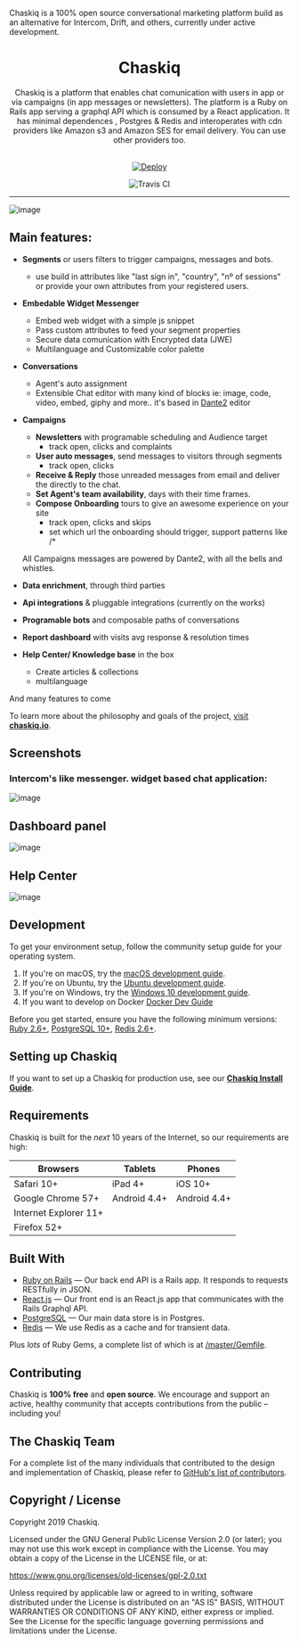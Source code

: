
Chaskiq is a 100% open source conversational marketing platform build as an alternative for Intercom, Drift, and others, currently under active development.

<div align="center">
  <h1> Chaskiq</h1>
  Chaskiq is a platform that enables chat comunication with users in app or via campaigns (in app messages or newsletters). The platform is a Ruby on Rails app serving a graphql API which is consumed by a React application.
  It has minimal dependences , Postgres & Redis and interoperates with cdn providers like Amazon s3 and Amazon SES for email delivery. You can use other providers too.
  <br/>
</div>

<br/>

<p align="center">
  <a href="https://heroku.com/deploy?template=https://github.com/chaskiq/chaskiq/tree/master" alt="Deploy to Heroku">
     <img alt="Deploy" src="https://www.herokucdn.com/deploy/button.svg"/>
  </a>
</p>

<p align="center">
  <!--<img alt="Chaskiq CI Status" src="https://github.com/chaskiq/chaskiq/workflows/CI/badge.svg"/>-->
  <img alt="Travis CI" src="https://travis-ci.org/chaskiq/chaskiq.svg?branch=master"/>
</p>


----

![image](https://user-images.githubusercontent.com/11976/71675959-c6e00500-2d5d-11ea-83cf-8cd5cf5cbd89.png)

## Main features:

- **Segments** or users filters to trigger campaigns, messages and bots.
  - use build in attributes like "last sign in", "country", "nº of sessions" or provide your own attributes from your registered users.
- **Embedable Widget Messenger**
  - Embed web widget with a simple js snippet
  - Pass custom attributes to feed your segment properties
  - Secure data comunication with Encrypted data (JWE)
  - Multilanguage and Customizable color palette
- **Conversations**
  - Agent's auto assignment
  - Extensible Chat editor with many kind of blocks ie: image, code, video, embed, giphy and more.. it's based in <a href="https://github.com/michelson/Dante2">Dante2</a> editor
- **Campaigns**
  - **Newsletters** with programable scheduling and Audience target
    - track open, clicks and complaints
  - **User auto messages**, send messages to visitors through 
  segments
    - track open, clicks
  - **Receive & Reply** those unreaded messages from email and deliver the directly to the chat.
  - **Set Agent's team availability**, days with their time frames.
  - **Compose Onboarding** tours to give an awesome experience on your site
    - track open, clicks and skips
    - set which url the onboarding should trigger, support patterns like /*

  All Campaigns messages are powered by Dante2, with all the bells and whistles.
 

- **Data enrichment**, through third parties
- **Api integrations** & pluggable integrations (currently on the works)
- **Programable bots** and composable paths of conversations
- **Report dashboard** with visits avg response & resolution times
- **Help Center/ Knowledge base** in the box
  - Create articles & collections
  - multilanguage

And many features to come

To learn more about the philosophy and goals of the project, [visit **chaskiq.io**](https://www.chaskiq.io).

## Screenshots

### Intercom's like messenger. widget based chat application:

![image](https://user-images.githubusercontent.com/11976/71646953-88026e80-2ccd-11ea-8a3f-6a80c0098dff.png)

## Dashboard panel

![image](https://user-images.githubusercontent.com/11976/71302992-3682e700-2391-11ea-9920-21617d9bd574.png)

## Help Center
![image](https://user-images.githubusercontent.com/11976/71303031-d80a3880-2391-11ea-9798-34cc7e81e9d1.png)


## Development

To get your environment setup, follow the community setup guide for your operating system.

1. If you're on macOS, try the [macOS development guide](https://dev.chaskiq.io/en/articles/installation-on-mac).
1. If you're on Ubuntu, try the [Ubuntu development guide](https://dev.chaskiq.io/en/articles/install-chaskiq-on-ubuntu-for-development).
1. If you're on Windows, try the [Windows 10 development guide](https://dev.chaskiq.io/en/articles/install-discourse-on-windows-10-for-development).
1. If you want to develop on Docker [Docker Dev Guide](https://dev.chaskiq.io/en/articles/docker-for-development)


Before you get started, ensure you have the following minimum versions: [Ruby 2.6+](https://www.ruby-lang.org/en/downloads/), [PostgreSQL 10+](https://www.postgresql.org/download/), [Redis 2.6+](https://redis.io/download).

## Setting up Chaskiq

If you want to set up a Chaskiq for production use, see our [**Chaskiq Install Guide**](https://dev.chaskiq.io/en/collections/production-configuration).

## Requirements

Chaskiq is built for the *next* 10 years of the Internet, so our requirements are high:

| Browsers              | Tablets      | Phones       |
| --------------------- | ------------ | ------------ |
| Safari 10+            | iPad 4+      | iOS 10+      |
| Google Chrome 57+     | Android 4.4+ | Android 4.4+ |
| Internet Explorer 11+ |              |              |
| Firefox 52+           |              |              |

## Built With

- [Ruby on Rails](https://github.com/rails/rails) &mdash; Our back end API is a Rails app. It responds to requests RESTfully in JSON.
- [React.js](https://github.com/react/react.js) &mdash; Our front end is an React.js app that communicates with the Rails Graphql API.
- [PostgreSQL](https://www.postgresql.org/) &mdash; Our main data store is in Postgres.
- [Redis](https://redis.io/) &mdash; We use Redis as a cache and for transient data.

Plus *lots* of Ruby Gems, a complete list of which is at [/master/Gemfile](https://github.com/chaskiq/chaskiq/blob/master/Gemfile).

## Contributing

Chaskiq is **100% free** and **open source**. We encourage and support an active, healthy community that
accepts contributions from the public &ndash; including you!

## The Chaskiq Team

For a complete list of the many individuals that contributed to the design and implementation of Chaskiq, please refer to [GitHub's list of contributors](https://github.com/chaskiq/chaskiq/contributors).

## Copyright / License

Copyright 2019 Chaskiq.

Licensed under the GNU General Public License Version 2.0 (or later);
you may not use this work except in compliance with the License.
You may obtain a copy of the License in the LICENSE file, or at:

   https://www.gnu.org/licenses/old-licenses/gpl-2.0.txt

Unless required by applicable law or agreed to in writing, software
distributed under the License is distributed on an "AS IS" BASIS,
WITHOUT WARRANTIES OR CONDITIONS OF ANY KIND, either express or implied.
See the License for the specific language governing permissions and
limitations under the License.
